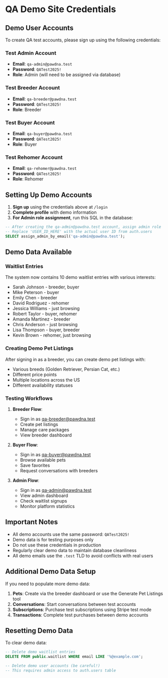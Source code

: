 # QA Demo Site Credentials

## Demo User Accounts

To create QA test accounts, please sign up using the following credentials:

### Test Admin Account
- **Email**: `qa-admin@pawdna.test`
- **Password**: `QATest2025!`
- **Role**: Admin (will need to be assigned via database)

### Test Breeder Account
- **Email**: `qa-breeder@pawdna.test`
- **Password**: `QATest2025!`
- **Role**: Breeder

### Test Buyer Account
- **Email**: `qa-buyer@pawdna.test`
- **Password**: `QATest2025!`
- **Role**: Buyer

### Test Rehomer Account
- **Email**: `qa-rehomer@pawdna.test`
- **Password**: `QATest2025!`
- **Role**: Rehomer

## Setting Up Demo Accounts

1. **Sign up** using the credentials above at `/login`
2. **Complete profile** with demo information
3. **For Admin role assignment**, run this SQL in the database:

```sql
-- After creating the qa-admin@pawdna.test account, assign admin role
-- Replace 'USER_ID_HERE' with the actual user ID from auth.users
SELECT assign_admin_by_email('qa-admin@pawdna.test');
```

## Demo Data Available

### Waitlist Entries
The system now contains 10 demo waitlist entries with various interests:
- Sarah Johnson - breeder, buyer
- Mike Peterson - buyer
- Emily Chen - breeder
- David Rodriguez - rehomer
- Jessica Williams - just browsing
- Robert Taylor - buyer, rehomer
- Amanda Martinez - breeder
- Chris Anderson - just browsing
- Lisa Thompson - buyer, breeder
- Kevin Brown - rehomer, just browsing

### Creating Demo Pet Listings

After signing in as a breeder, you can create demo pet listings with:
- Various breeds (Golden Retriever, Persian Cat, etc.)
- Different price points
- Multiple locations across the US
- Different availability statuses

### Testing Workflows

1. **Breeder Flow**:
   - Sign in as qa-breeder@pawdna.test
   - Create pet listings
   - Manage care packages
   - View breeder dashboard

2. **Buyer Flow**:
   - Sign in as qa-buyer@pawdna.test
   - Browse available pets
   - Save favorites
   - Request conversations with breeders

3. **Admin Flow**:
   - Sign in as qa-admin@pawdna.test
   - View admin dashboard
   - Check waitlist signups
   - Monitor platform statistics

## Important Notes

- All demo accounts use the same password: `QATest2025!`
- Demo data is for testing purposes only
- Do not use these credentials in production
- Regularly clear demo data to maintain database cleanliness
- All demo emails use the `.test` TLD to avoid conflicts with real users

## Additional Demo Data Setup

If you need to populate more demo data:

1. **Pets**: Create via the breeder dashboard or use the Generate Pet Listings tool
2. **Conversations**: Start conversations between test accounts
3. **Subscriptions**: Purchase test subscriptions using Stripe test mode
4. **Transactions**: Complete test purchases between demo accounts

## Resetting Demo Data

To clear demo data:

```sql
-- Delete demo waitlist entries
DELETE FROM public.waitlist WHERE email LIKE '%@example.com';

-- Delete demo user accounts (be careful!)
-- This requires admin access to auth.users table
```

